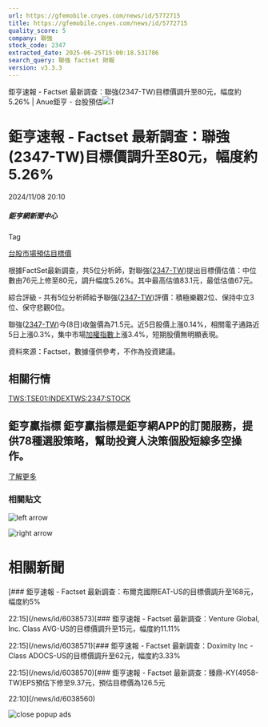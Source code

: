 ```yaml
---
url: https://gfemobile.cnyes.com/news/id/5772715
title: https://gfemobile.cnyes.com/news/id/5772715
quality_score: 5
company: 聯強
stock_code: 2347
extracted_date: 2025-06-25T15:00:18.531786
search_query: 聯強 factset 財報
version: v3.3.3
---
```


鉅亨速報 - Factset 最新調查：聯強(2347-TW)目標價調升至80元，幅度約5.26% | Anue鉅亨 - 台股預估![](https://www.facebook.com/tr?id=1780874545291502&ev=PageView&noscript=1)*1*

# 鉅亨速報 - Factset 最新調查：聯強(2347-TW)目標價調升至80元，幅度約5.26%

2024/11/08 20:10

##### 鉅亨網新聞中心

Tag

[台股](/news/tag/台股)[市場預估](/news/tag/市場預估)[目標價](/news/tag/目標價)

根據FactSet最新調查，共5位分析師，對聯強([2347-TW](https://www.cnyes.com/twstock/2347))提出目標價估值：中位數由76元上修至80元，調升幅度5.26%。其中最高估值83.1元，最低估值67元。

綜合評級 - 共有5位分析師給予聯強([2347-TW](https://www.cnyes.com/twstock/2347))評價：積極樂觀2位、保持中立3位、保守悲觀0位。

聯強([2347-TW](https://www.cnyes.com/twstock/2347))今(8日)收盤價為71.5元。近5日股價上漲0.14%，相關電子通路近5日上漲0.3%，集中市場[加權指數](https://invest.cnyes.com/index/TWS/TSE01)上漲3.4%，短期股價無明顯表現。

資料來源：Factset，數據僅供參考，不作為投資建議。

## 相關行情

[TWS:TSE01:INDEX](https://invest.cnyes.com/index/TWS/TSE01)[TWS:2347:STOCK](https://www.cnyes.com/twstock/2347)

## 鉅亨贏指標 鉅亨贏指標是鉅亨網APP的訂閱服務，提供78種選股策略，幫助投資人決策個股短線多空操作。

[了解更多](https://events.cnyes.com/anuewin-25942)

### 相關貼文

![left arrow](https://sfiles.cnyes.cool/fe-common/e38301ed/9ae7439775f34967b7610e368ae31972.svg)

![right arrow](https://sfiles.cnyes.cool/fe-common/e38301ed/69a47076893656749361262d976851ad.svg)

# 相關新聞

[### 鉅亨速報 - Factset 最新調查：布爾克國際EAT-US的目標價調升至168元，幅度約5%

22:15](/news/id/6038573)[### 鉅亨速報 - Factset 最新調查：Venture Global, Inc. Class AVG-US的目標價調升至15元，幅度約11.11%

22:15](/news/id/6038571)[### 鉅亨速報 - Factset 最新調查：Doximity Inc - Class ADOCS-US的目標價調升至62元，幅度約3.33%

22:15](/news/id/6038570)[### 鉅亨速報 - Factset 最新調查：臻鼎-KY(4958-TW)EPS預估下修至9.37元，預估目標價為126.5元

22:10](/news/id/6038560)

![close popup ads](/dist/47a3f246647993453e61898861da5064.svg)